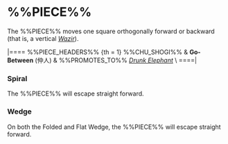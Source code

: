 # %%PIECE%%

The %%PIECE%% moves one square orthogonally forward or backward
(that is, a vertical [*Wazir*](wazir.html)).

|====
%%PIECE_HEADERS%%
{th = 1}  %%CHU_SHOGI%%
       &  **Go-Between** (&#x4EF2;&#x4EBA;)
       &  %%PROMOTES_TO%% [*Drunk Elephant*](drunk_elephant.html) \\
====|

### Spiral

The %%PIECE%% will escape straight forward.

### Wedge

On both the Folded and Flat Wedge, the %%PIECE%% will escape straight forward.

